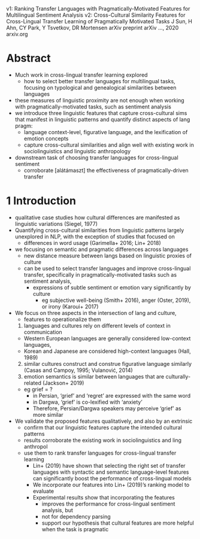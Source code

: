 v1: Ranking Transfer Languages with Pragmatically-Motivated Features
  for Multilingual Sentiment Analysis
v2: Cross-Cultural Similarity Features for Cross-Lingual Transfer Learning of
  Pragmatically Motivated Tasks
J Sun, H Ahn, CY Park, Y Tsvetkov, DR Mortensen
arXiv preprint arXiv …, 2020 arxiv.org

# Abstract

* Much work in cross-lingual transfer learning explored
  * how to select better transfer languages for multilingual tasks,
    focusing on typological and genealogical similarities between languages
* these measures of linguistic proximity are not enough when working with
  pragmatically-motivated tasks, such as sentiment analysis
* we introduce three linguistic features that capture cross-cultural sims that
  manifest in linguistic patterns and quantify distinct aspects of lang pragm:
  * language context-level, figurative language, and the
    lexification of emotion concepts
  * capture cross-cultural similarities and align well with existing work in
    sociolinguistics and linguistic anthropology
* downstream task of choosing transfer languages for cross-lingual sentiment
  * corroborate [alátámaszt] the effectiveness of pragmatically-driven transfer

# 1 Introduction

* qualitative case studies how
  cultural differences are manifested as linguistic variations (Siegel, 1977)
* Quantifying cross-cultural similarities from linguistic patterns
  largely unexplored in NLP, with the exception of studies that focused on
  * differences in word usage (Garimella+ 2016; Lin+ 2018)
* we focusing on semantic and pragmatic differences across languages
  * new distance measure between langs based on linguistic proxies of culture
  * can be used to select transfer languages and improve cross-lingual transfer,
    specifically in pragmatically-motivated tasks such as sentiment analysis,
    * expressions of subtle sentiment or emotion vary significantly by culture
      * eg subjective well-being (Smith+ 2016), anger (Oster, 2019), or
        irony (Karoui+ 2017)
* We focus on three aspects in the intersection of lang and culture,
  * features to operationalize them
  1. languages and cultures rely on different levels of context in communication
    * Western European languages are generally considered low-context languages,
    * Korean and Japanese are considered high-context languages (Hall, 1989)
  2. similar cultures construct and construe figurative language similarly
     (Casas and Campoy, 1995; Vulanović, 2014)
  3. emotion semantics is similar between languages that are culturally-related
    (Jackson+ 2019)
    * eg grief = ?
      * in Persian, ‘grief’ and ‘regret’ are expressed with the same word
      * in Dargwa, ‘grief’ is co-lexified with ‘anxiety’
      * Therefore, Persian/Dargwa speakers may perceive ‘grief’ as more similar
* We validate the proposed features qualitatively, and also by an extrinsic
  * confirm that our linguistic features capture the intended cultural patterns
  * results corroborate the existing work in sociolinguistics and ling anthropol
  * use them to rank transfer languages for cross-lingual transfer learning
    * Lin+ (2019) have shown that selecting the right set of transfer languages
      with syntactic and semantic language-level features can significantly
      boost the performance of cross-lingual models
    * We incorporate our features into Lin+ (2019)’s ranking model to evaluate
    * Experimental results show that incorporating the features
      * improves the performance for cross-lingual sentiment analysis, but
      * not for dependency parsing
      * support our hypothesis that
        cultural features are more helpful when the task is pragmatic
